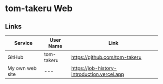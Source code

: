 # tom-takeru Web

## Links

| Service         | User Name  | Link                                        |
| --------------- | ---------- | ------------------------------------------- |
| GitHub          | tom-takeru | https://github.com/tom-takeru               |
| My own web site | ---        | https://job-history-introduction.vercel.app |
